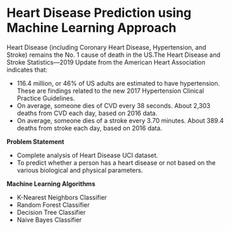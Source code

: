 # **Heart Disease Prediction using Machine Learning Approach**
Heart Disease (including Coronary Heart Disease, Hypertension, and Stroke) remains the No. 1 cause of death in the US.The Heart Disease and Stroke Statistics—2019 Update from the American Heart Association indicates that:
*  116.4 million, or 46% of US adults are estimated to have hypertension. These are findings related to the new 2017 Hypertension Clinical Practice Guidelines. 
*  On average, someone dies of CVD every 38 seconds. About 2,303 deaths from CVD each day, based on 2016 data. 
*  On average, someone dies of a stroke every 3.70 minutes. About 389.4 deaths from stroke each day, based on 2016 data. 

**Problem Statement**


*   Complete analysis of Heart Disease UCI dataset.
*   To predict whether a person has a heart disease or not based on the various biological and physical parameters.

**Machine Learning Algorithms**


*   K-Nearest Neighbors Classifier
*   Random Forest Classifier
*   Decision Tree Classifier 
*   Naive Bayes Classifier
